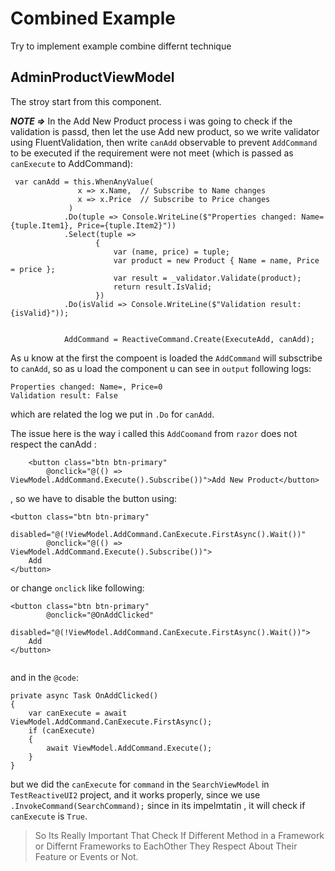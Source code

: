 ﻿# Combined Example
Try to implement example combine differnt technique


## AdminProductViewModel
The stroy start from this component.

***NOTE =>***  In the Add New Product process i was going to check if the validation is passd, then let 
the use Add new product, so we write validator using FluentValidation, then write `canAdd` observable to prevent
`AddCommand` to be executed if the requirement were not meet (which is passed as `canExecute` to AddCommand):
```
 var canAdd = this.WhenAnyValue(
               x => x.Name,  // Subscribe to Name changes
               x => x.Price  // Subscribe to Price changes
             )
            .Do(tuple => Console.WriteLine($"Properties changed: Name={tuple.Item1}, Price={tuple.Item2}"))
            .Select(tuple =>
                   {
                       var (name, price) = tuple;
                       var product = new Product { Name = name, Price = price };
                       var result = _validator.Validate(product);
                       return result.IsValid;
                   })
            .Do(isValid => Console.WriteLine($"Validation result: {isValid}"));


            AddCommand = ReactiveCommand.Create(ExecuteAdd, canAdd);
```
As u know at the first the compoent is loaded the `AddCommand` will subsctribe to `canAdd`, so as u load the component 
u can see in `output` following logs:
```
Properties changed: Name=, Price=0
Validation result: False
```
which are related the log we put in `.Do` for `canAdd`.


The issue here is the way i called this `AddCoomand` from `razor` does not respect the canAdd :
```
    <button class="btn btn-primary" 
        @onclick="@(() => ViewModel.AddCommand.Execute().Subscribe())">Add New Product</button>

```
, so we have to disable the button using:
```
<button class="btn btn-primary"
        disabled="@(!ViewModel.AddCommand.CanExecute.FirstAsync().Wait())"
        @onclick="@(() => ViewModel.AddCommand.Execute().Subscribe())">
    Add
</button>
```
or change `onclick` like following:
```
<button class="btn btn-primary"
        @onclick="@OnAddClicked"
        disabled="@(!ViewModel.AddCommand.CanExecute.FirstAsync().Wait())">
    Add
</button>


```

and in the `@code`:
```
private async Task OnAddClicked()
{
    var canExecute = await ViewModel.AddCommand.CanExecute.FirstAsync();
    if (canExecute)
    {
        await ViewModel.AddCommand.Execute();
    }
}
```


but we did the `canExecute`  for `command` in the `SearchViewModel` in `TestReactiveUI2` project,
and it works properly, since we use `.InvokeCommand(SearchCommand);` since in its impelmtatin , it will 
check if `canExecute` is `True`.

> So Its Really Important That Check If Different Method in a Framework or Differnt Frameworks to EachOther
They Respect About Their Feature or Events or Not.